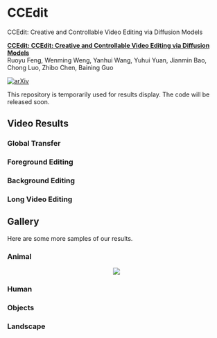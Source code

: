 # CCEdit
CCEdit: Creative and Controllable Video Editing via Diffusion Models

**[CCEdit: CCEdit: Creative and Controllable Video Editing via Diffusion Models](https://arxiv.org/pdf/2309.16496.pdf)**
</br>
Ruoyu Feng,
Wenming Weng,
Yanhui Wang,
Yuhui Yuan,
Jianmin Bao,
Chong Luo,
Zhibo Chen,
Baining Guo

[![arXiv](https://img.shields.io/badge/arXiv-2309.16496-b31b1b.svg)](https://arxiv.org/abs/2309.16496)

This repository is temporarily used for results display. The code will be released soon.

## Video Results

### Global Transfer


### Foreground Editing


### Background Editing


### Long Video Editing




## Gallery
Here are some more samples of our results. 

### Animal
<!-- <table class="center">
    <tr>
    <td><img src="assets/debug/corgi.gif"></td>
    <td><img src="assets/debug/corgi-fat.gif"></td>
    </tr>
</table> -->

<div align="center">
    <img src="assets/debug/tiger-bear.gif">
    </video>
</div>

### Human


### Objects


### Landscape
